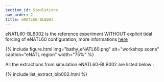 ```yaml
---
section_id: Simulations
nav_order: 2
title: eNATL60-BLB002
---
```


eNATL60-BLB002 is the reference experiment WITHOUT explicit tidal forcing of eNATL60 configuration, more informations [here](https://github.com/ocean-next/eNATL60/blob/master/02_experiment-setup.md)

{% include figure.html img="bathy_eNATL60.png" alt="workshop scene" caption="eNATL region" width="75%" %}

All the extractions from simulation eNATL60-BLB002 are listed below :

{% include list_extract_blb002.html %}

